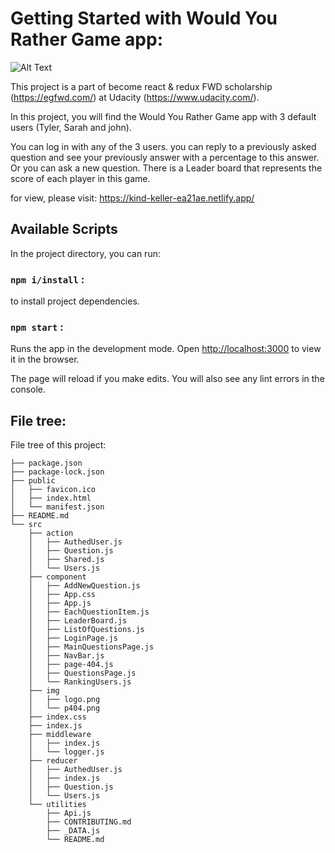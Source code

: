 # Getting Started with Would You Rather Game app:

![Alt Text](https://github.com/akiid777/would-you-rather-game/blob/master/would-you-rather-game.gif)

This project is a part of become react & redux FWD scholarship (https://egfwd.com/) at Udacity (https://www.udacity.com/).

In this project, you will find the Would You Rather Game app with 3 default users (Tyler, Sarah and john).

You can log in with any of the 3 users. you can reply to a previously asked question and see your previously answer with a percentage to this answer. Or you can ask a new question. There is a Leader board that represents the score of each player in this game.

for view, please visit: https://kind-keller-ea21ae.netlify.app/

## Available Scripts

In the project directory, you can run:

### `npm i/install` :

to install project dependencies.

### `npm start` :

Runs the app in the development mode.
Open [http://localhost:3000](http://localhost:3000) to view it in the browser.

The page will reload if you make edits.
You will also see any lint errors in the console.


## File tree:

File tree of this project: 
```
├── package.json
├── package-lock.json
├── public
│   ├── favicon.ico
│   ├── index.html
│   └── manifest.json
├── README.md
└── src
    ├── action
    │   ├── AuthedUser.js
    │   ├── Question.js
    │   ├── Shared.js
    │   └── Users.js
    ├── component
    │   ├── AddNewQuestion.js
    │   ├── App.css
    │   ├── App.js
    │   ├── EachQuestionItem.js
    │   ├── LeaderBoard.js
    │   ├── ListOfQuestions.js
    │   ├── LoginPage.js
    │   ├── MainQuestionsPage.js
    │   ├── NavBar.js
    │   ├── page-404.js
    │   ├── QuestionsPage.js
    │   └── RankingUsers.js
    ├── img
    │   ├── logo.png
    │   └── p404.png
    ├── index.css
    ├── index.js
    ├── middleware
    │   ├── index.js
    │   └── logger.js
    ├── reducer
    │   ├── AuthedUser.js
    │   ├── index.js
    │   ├── Question.js
    │   └── Users.js
    └── utilities
        ├── Api.js
        ├── CONTRIBUTING.md
        ├── _DATA.js
        └── README.md
 ```
